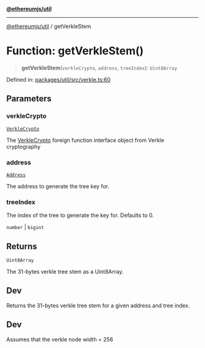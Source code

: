 [**@ethereumjs/util**](../README.md)

***

[@ethereumjs/util](../README.md) / getVerkleStem

# Function: getVerkleStem()

> **getVerkleStem**(`verkleCrypto`, `address`, `treeIndex`): `Uint8Array`

Defined in: [packages/util/src/verkle.ts:60](https://github.com/Dargon789/ethereumjs-monorepo/blob/master/packages/util/src/verkle.ts#L60)

## Parameters

### verkleCrypto

[`VerkleCrypto`](../interfaces/VerkleCrypto.md)

The [VerkleCrypto](../interfaces/VerkleCrypto.md) foreign function interface object from Verkle cryptography

### address

[`Address`](../classes/Address.md)

The address to generate the tree key for.

### treeIndex

The index of the tree to generate the key for. Defaults to 0.

`number` | `bigint`

## Returns

`Uint8Array`

The 31-bytes verkle tree stem as a Uint8Array.

## Dev

Returns the 31-bytes verkle tree stem for a given address and tree index.

## Dev

Assumes that the verkle node width = 256
